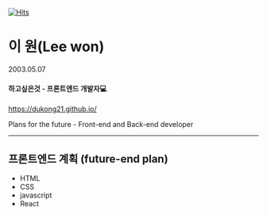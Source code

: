 [![Hits](https://hits.seeyoufarm.com/api/count/incr/badge.svg?url=https%3A%2F%2Fgithub.com%2FDuKong21&count_bg=%23000000&title_bg=%23848484&icon=&icon_color=%23000000&title=hits&edge_flat=true)](https://hits.seeyoufarm.com)

# 이 원(Lee won)
2003.05.07
#### 하고싶은것 - 프론트엔드 개발자:computer:

https://dukong21.github.io/

Plans for the future - Front-end and Back-end developer

---

## 프론트엔드 계획 (future-end plan)
- HTML
- CSS
- javascript
- React

